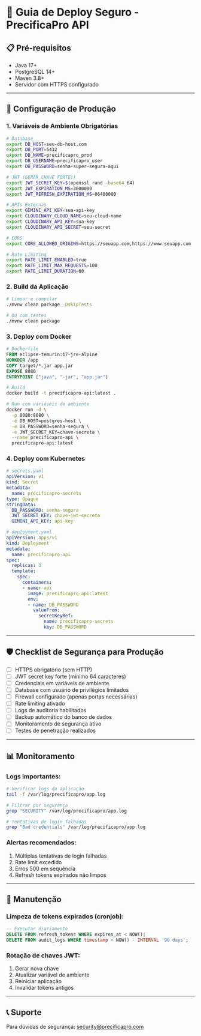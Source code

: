 # 🚀 Guia de Deploy Seguro - PrecificaPro API

## 📋 Pré-requisitos

- Java 17+
- PostgreSQL 14+
- Maven 3.8+
- Servidor com HTTPS configurado

---

## 🔐 Configuração de Produção

### 1. Variáveis de Ambiente Obrigatórias

```bash
# Database
export DB_HOST=seu-db-host.com
export DB_PORT=5432
export DB_NAME=precificapro_prod
export DB_USERNAME=precificapro_user
export DB_PASSWORD=senha-super-segura-aqui

# JWT (GERAR CHAVE FORTE!)
export JWT_SECRET_KEY=$(openssl rand -base64 64)
export JWT_EXPIRATION_MS=3600000
export JWT_REFRESH_EXPIRATION_MS=86400000

# APIs Externas
export GEMINI_API_KEY=sua-api-key
export CLOUDINARY_CLOUD_NAME=seu-cloud-name
export CLOUDINARY_API_KEY=sua-key
export CLOUDINARY_API_SECRET=seu-secret

# CORS
export CORS_ALLOWED_ORIGINS=https://seuapp.com,https://www.seuapp.com

# Rate Limiting
export RATE_LIMIT_ENABLED=true
export RATE_LIMIT_MAX_REQUESTS=100
export RATE_LIMIT_DURATION=60
```

### 2. Build da Aplicação

```bash
# Limpar e compilar
./mvnw clean package -DskipTests

# Ou com testes
./mvnw clean package
```

### 3. Deploy com Docker

```dockerfile
# Dockerfile
FROM eclipse-temurin:17-jre-alpine
WORKDIR /app
COPY target/*.jar app.jar
EXPOSE 8080
ENTRYPOINT ["java", "-jar", "app.jar"]
```

```bash
# Build
docker build -t precificapro-api:latest .

# Run com variáveis de ambiente
docker run -d \
  -p 8080:8080 \
  -e DB_HOST=postgres-host \
  -e DB_PASSWORD=senha-segura \
  -e JWT_SECRET_KEY=chave-secreta \
  --name precificapro-api \
  precificapro-api:latest
```

### 4. Deploy com Kubernetes

```yaml
# secrets.yaml
apiVersion: v1
kind: Secret
metadata:
  name: precificapro-secrets
type: Opaque
stringData:
  DB_PASSWORD: senha-segura
  JWT_SECRET_KEY: chave-jwt-secreta
  GEMINI_API_KEY: api-key
```

```yaml
# deployment.yaml
apiVersion: apps/v1
kind: Deployment
metadata:
  name: precificapro-api
spec:
  replicas: 3
  template:
    spec:
      containers:
      - name: api
        image: precificapro-api:latest
        env:
        - name: DB_PASSWORD
          valueFrom:
            secretKeyRef:
              name: precificapro-secrets
              key: DB_PASSWORD
```

---

## 🛡️ Checklist de Segurança para Produção

- [ ] HTTPS obrigatório (sem HTTP)
- [ ] JWT secret key forte (mínimo 64 caracteres)
- [ ] Credenciais em variáveis de ambiente
- [ ] Database com usuário de privilégios limitados
- [ ] Firewall configurado (apenas portas necessárias)
- [ ] Rate limiting ativado
- [ ] Logs de auditoria habilitados
- [ ] Backup automático do banco de dados
- [ ] Monitoramento de segurança ativo
- [ ] Testes de penetração realizados

---

## 📊 Monitoramento

### Logs importantes:
```bash
# Verificar logs da aplicação
tail -f /var/log/precificapro/app.log

# Filtrar por segurança
grep "SECURITY" /var/log/precificapro/app.log

# Tentativas de login falhadas
grep "Bad credentials" /var/log/precificapro/app.log
```

### Alertas recomendados:
1. Múltiplas tentativas de login falhadas
2. Rate limit excedido
3. Erros 500 em sequência
4. Refresh tokens expirados não limpos

---

## 🔄 Manutenção

### Limpeza de tokens expirados (cronjob):
```sql
-- Executar diariamente
DELETE FROM refresh_tokens WHERE expires_at < NOW();
DELETE FROM audit_logs WHERE timestamp < NOW() - INTERVAL '90 days';
```

### Rotação de chaves JWT:
1. Gerar nova chave
2. Atualizar variável de ambiente
3. Reiniciar aplicação
4. Invalidar tokens antigos

---

## 📞 Suporte

Para dúvidas de segurança: security@precificapro.com

